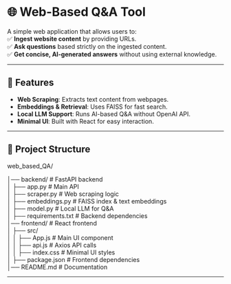 # 🌐 Web-Based Q&A Tool

A simple web application that allows users to:  
✅ **Ingest website content** by providing URLs.  
✅ **Ask questions** based strictly on the ingested content.  
✅ **Get concise, AI-generated answers** without using external knowledge.

---

## 🚀 Features

- **Web Scraping**: Extracts text content from webpages.
- **Embeddings & Retrieval**: Uses FAISS for fast search.
- **Local LLM Support**: Runs AI-based Q&A without OpenAI API.
- **Minimal UI**: Built with React for easy interaction.

---

## 📂 Project Structure

web_based_QA/

│── backend/                 # FastAPI backend  
│   ├── app.py               # Main API  
│   ├── scraper.py           # Web scraping logic  
│   ├── embeddings.py        # FAISS index & text embeddings  
│   ├── model.py             # Local LLM for Q&A  
│   ├── requirements.txt     # Backend dependencies  
│── frontend/                # React frontend  
│   ├── src/  
│   │   ├── App.js           # Main UI component  
│   │   ├── api.js           # Axios API calls  
│   │   ├── index.css        # Minimal UI styles  
│   ├── package.json         # Frontend dependencies  
│── README.md                # Documentation  

---

